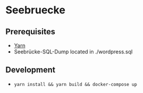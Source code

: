 # Seebruecke

## Prerequisites

* [Yarn](https://yarnpkg.com/lang/en/)
* Seebrücke-SQL-Dump located in ./wordpress.sql


## Development

* `yarn install && yarn build && docker-compose up`

